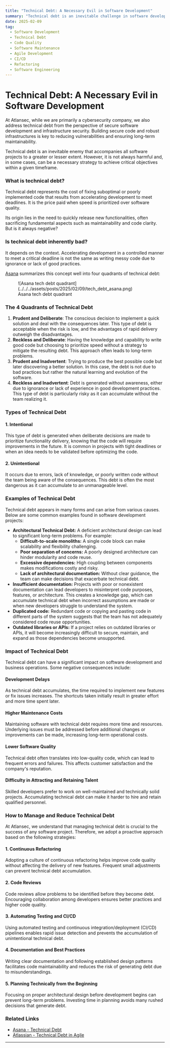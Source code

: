 ```yaml
---
title: "Technical Debt: A Necessary Evil in Software Development"
summary: "Technical debt is an inevitable challenge in software development. While it can help achieve short-term goals, unchecked debt leads to maintenance costs, lower software quality, and development delays. Understanding, managing, and reducing technical debt is essential for long-term software sustainability."
date: 2025-02-09
tag:
  - Software Development
  - Technical Debt
  - Code Quality
  - Software Maintenance
  - Agile Development
  - CI/CD
  - Refactoring
  - Software Engineering
---
```


# Technical Debt: A Necessary Evil in Software Development

At Atlansec, while we are primarily a cybersecurity company, we also address technical debt from the perspective of secure software development and infrastructure security. Building secure code and robust infrastructures is key to reducing vulnerabilities and ensuring long-term maintainability.

Technical debt is an inevitable enemy that accompanies all software projects to a greater or lesser extent. However, it is not always harmful and, in some cases, can be a necessary strategy to achieve critical objectives within a given timeframe.

<!-- more -->

### **What is technical debt?**

Technical debt represents the cost of fixing suboptimal or poorly implemented code that results from accelerating development to meet deadlines. It is the price paid when speed is prioritized over software quality.

Its origin lies in the need to quickly release new functionalities, often sacrificing fundamental aspects such as maintainability and code clarity. But is it always negative?

### **Is technical debt inherently bad?**

It depends on the context. Accelerating development in a controlled manner to meet a critical deadline is not the same as writing messy code due to ignorance or lack of good practices.

[Asana](https://asana.com) summarizes this concept well into four quadrants of technical debt:

<figure markdown="span">
    ![Asana tech debt quadrant](../../../assets/posts/2025/02/09/tech_debt_asana.png)
  <figcaption>Asana tech debt quadrant</figcaption>
</figure>

### **The 4 Quadrants of Technical Debt**

1. **Prudent and Deliberate**: The conscious decision to implement a quick solution and deal with the consequences later. This type of debt is acceptable when the risk is low, and the advantages of rapid delivery outweigh the disadvantages.
2. **Reckless and Deliberate**: Having the knowledge and capability to write good code but choosing to prioritize speed without a strategy to mitigate the resulting debt. This approach often leads to long-term problems.
3. **Prudent and Inadvertent**: Trying to produce the best possible code but later discovering a better solution. In this case, the debt is not due to bad practices but rather the natural learning and evolution of the software.
4. **Reckless and Inadvertent**: Debt is generated without awareness, either due to ignorance or lack of experience in good development practices. This type of debt is particularly risky as it can accumulate without the team realizing it.

### **Types of Technical Debt**

#### 1. Intentional

This type of debt is generated when deliberate decisions are made to prioritize functionality delivery, knowing that the code will require improvements in the future. It is common in projects with tight deadlines or when an idea needs to be validated before optimizing the code.

#### 2. Unintentional

It occurs due to errors, lack of knowledge, or poorly written code without the team being aware of the consequences. This debt is often the most dangerous as it can accumulate to an unmanageable level.

### **Examples of Technical Debt**

Technical debt appears in many forms and can arise from various causes. Below are some common examples found in software development projects:

- **Architectural Technical Debt:** A deficient architectural design can lead to significant long-term problems. For example:
  - **Difficult-to-scale monoliths:** A single code block can make scalability and flexibility challenging.
  - **Poor separation of concerns:** A poorly designed architecture can hinder modularity and code reuse.
  - **Excessive dependencies:** High coupling between components makes modifications costly and risky.
  - **Lack of architectural documentation:** Without clear guidance, the team can make decisions that exacerbate technical debt.
- **Insufficient documentation:** Projects with poor or nonexistent documentation can lead developers to misinterpret code purposes, features, or architecture. This creates a knowledge gap, which can accumulate technical debt when incorrect assumptions are made or when new developers struggle to understand the system.
- **Duplicated code:** Redundant code or copying and pasting code in different parts of the system suggests that the team has not adequately considered code reuse opportunities.
- **Outdated libraries or APIs:** If a project relies on outdated libraries or APIs, it will become increasingly difficult to secure, maintain, and expand as those dependencies become unsupported.

### **Impact of Technical Debt**

Technical debt can have a significant impact on software development and business operations. Some negative consequences include:

#### Development Delays

As technical debt accumulates, the time required to implement new features or fix issues increases. The shortcuts taken initially result in greater effort and more time spent later.

#### Higher Maintenance Costs

Maintaining software with technical debt requires more time and resources. Underlying issues must be addressed before additional changes or improvements can be made, increasing long-term operational costs.

#### Lower Software Quality

Technical debt often translates into low-quality code, which can lead to frequent errors and failures. This affects customer satisfaction and the company's reputation.

#### Difficulty in Attracting and Retaining Talent

Skilled developers prefer to work on well-maintained and technically solid projects. Accumulating technical debt can make it harder to hire and retain qualified personnel.

### **How to Manage and Reduce Technical Debt**

At Atlansec, we understand that managing technical debt is crucial to the success of any software project. Therefore, we adopt a proactive approach based on the following strategies:

#### 1. Continuous Refactoring

Adopting a culture of continuous refactoring helps improve code quality without affecting the delivery of new features. Frequent small adjustments can prevent technical debt accumulation.

#### 2. Code Reviews

Code reviews allow problems to be identified before they become debt. Encouraging collaboration among developers ensures better practices and higher code quality.

#### 3. Automating Testing and CI/CD

Using automated testing and continuous integration/deployment (CI/CD) pipelines enables rapid issue detection and prevents the accumulation of unintentional technical debt.

#### 4. Documentation and Best Practices

Writing clear documentation and following established design patterns facilitates code maintainability and reduces the risk of generating debt due to misunderstandings.

#### 5. Planning Technically from the Beginning

Focusing on proper architectural design before development begins can prevent long-term problems. Investing time in planning avoids many rushed decisions that generate debt.

### **Related Links**
- <a href="https://asana.com/es/resources/technical-debt" target="_blank">Asana - Technical Debt</a>
- <a href="https://www.atlassian.com/agile/software-development/technical-debt" target="_blank">Atlassian - Technical Debt in Agile</a>

---